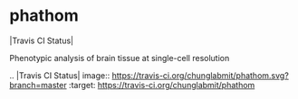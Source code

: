 # phathom

|Travis CI Status|

Phenotypic analysis of brain tissue at single-cell resolution

.. |Travis CI Status| image:: https://travis-ci.org/chunglabmit/phathom.svg?branch=master
   :target: https://travis-ci.org/chunglabmit/phathom